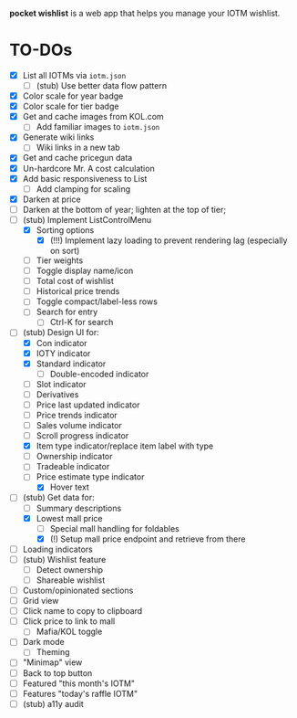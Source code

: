 **pocket wishlist** is a web app that helps you manage your IOTM wishlist.

# TO-DOs

- [x] List all IOTMs via `iotm.json`
  - [ ] (stub) Use better data flow pattern
- [x] Color scale for year badge
- [x] Color scale for tier badge
- [x] Get and cache images from KOL.com
  - [ ] Add familiar images to `iotm.json`
- [x] Generate wiki links
  - [ ] Wiki links in a new tab
- [x] Get and cache pricegun data
- [x] Un-hardcore Mr. A cost calculation
- [x] Add basic responsiveness to List
  - [ ] Add clamping for scaling
- [x] Darken at price
- [ ] Darken at the bottom of year; lighten at the top of tier;
- [ ] (stub) Implement ListControlMenu
  - [x] Sorting options
    - [x] (!!!) Implement lazy loading to prevent rendering lag (especially on sort)
  - [ ] Tier weights
  - [ ] Toggle display name/icon
  - [ ] Total cost of wishlist
  - [ ] Historical price trends
  - [ ] Toggle compact/label-less rows
  - [ ] Search for entry
    - [ ] Ctrl-K for search
- [ ] (stub) Design UI for:
  - [x] Con indicator
  - [x] IOTY indicator
  - [x] Standard indicator
    - [ ] Double-encoded indicator
  - [ ] Slot indicator
  - [ ] Derivatives
  - [ ] Price last updated indicator
  - [ ] Price trends indicator
  - [ ] Sales volume indicator
  - [ ] Scroll progress indicator
  - [x] Item type indicator/replace item label with type
  - [ ] Ownership indicator
  - [ ] Tradeable indicator
  - [ ] Price estimate type indicator
    - [x] Hover text
- [ ] (stub) Get data for:
  - [ ] Summary descriptions
  - [x] Lowest mall price
    - [ ] Special mall handling for foldables
    - [x] (!) Setup mall price endpoint and retrieve from there
- [ ] Loading indicators
- [ ] (stub) Wishlist feature
  - [ ] Detect ownership
  - [ ] Shareable wishlist
- [ ] Custom/opinionated sections
- [ ] Grid view
- [ ] Click name to copy to clipboard
- [ ] Click price to link to mall
  - [ ] Mafia/KOL toggle
- [ ] Dark mode
  - [ ] Theming
- [ ] "Minimap" view
- [ ] Back to top button
- [ ] Featured "this month's IOTM"
- [ ] Features "today's raffle IOTM"
- [ ] (stub) a11y audit
